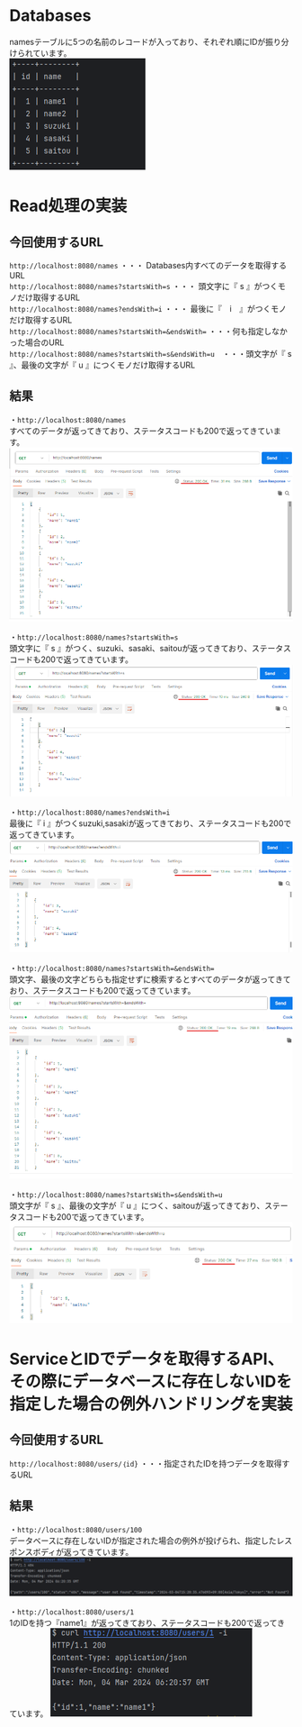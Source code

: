 # Databases
namesテーブルに5つの名前のレコードが入っており、それぞれ順にIDが振り分けられています。  
![img.png](img.png)  

# Read処理の実装
  
## 今回使用するURL
`http://localhost:8080/names` ・・・ Databases内すべてのデータを取得するURL  
`http://localhost:8080/names?startsWith=s` ・・・ 頭文字に『 s 』がつくモノだけ取得するURL  
`http://localhost:8080/names?endsWith=i` ・・・ 最後に『　i　』がつくモノだけ取得するURL  
`http://localhost:8080/names?startsWith=&endsWith=` ・・・何も指定しなかった場合のURL  
`http://localhost:8080/names?startsWith=s&endsWith=u`　・・・頭文字が『 s 』、最後の文字が『 u 』につくモノだけ取得するURL  
  
## 結果
・`http://localhost:8080/names`  
すべてのデータが返ってきており、ステータスコードも200で返ってきています。  
![img_2.png](img_2.png)  
  
・`http://localhost:8080/names?startsWith=s`  
頭文字に『 s 』がつく、suzuki、sasaki、saitouが返ってきており、ステータスコードも200で返ってきています。  
![img_3.png](img_3.png)
  
・`http://localhost:8080/names?endsWith=i`  
最後に『 i 』がつくsuzuki,sasakiが返ってきており、ステータスコードも200で返ってきています。  
![img_4.png](img_4.png)  
  
・`http://localhost:8080/names?startsWith=&endsWith=`  
頭文字、最後の文字どちらも指定せずに検索するとすべてのデータが返ってきており、ステータスコードも200で返ってきています。
![img_5.png](img_5.png)  
  
・`http://localhost:8080/names?startsWith=s&endsWith=u`  
頭文字が『 s 』、最後の文字が『 u 』につく、saitouが返ってきており、ステータスコードも200で返ってきています。
![img_6.png](img_6.png)
  
# ServiceとIDでデータを取得するAPI、その際にデータベースに存在しないIDを指定した場合の例外ハンドリングを実装
## 今回使用するURL
`http://localhost:8080/users/｛id}` ・・・指定されたIDを持つデータを取得するURL
  
## 結果
・`http://localhost:8080/users/100`  
データベースに存在しないIDが指定された場合の例外が投げられ、指定したレスポンスボディが返ってきています。
![img_7.png](img_7.png)
  
・`http://localhost:8080/users/1`  
1のIDを持つ『name1』が返ってきており、ステータスコードも200で返ってきています。
![img_8.png](img_8.png)  



